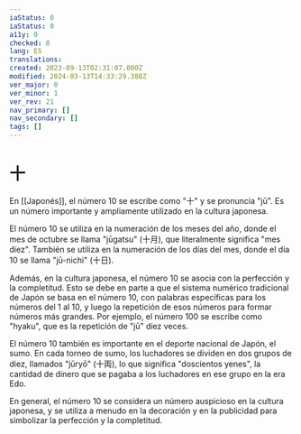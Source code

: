 ```yaml
---
iaStatus: 0
iaStatus: 0
a11y: 0
checked: 0
lang: ES
translations: 
created: 2023-09-13T02:31:07.000Z
modified: 2024-03-13T14:33:29.388Z
ver_major: 0
ver_minor: 1
ver_rev: 21
nav_primary: []
nav_secondary: []
tags: []
---
```

# 十

En [[Japonés]], el número 10 se escribe como "十" y se pronuncia "jū". Es un número importante y ampliamente utilizado en la cultura japonesa.

El número 10 se utiliza en la numeración de los meses del año, donde el mes de octubre se llama "jūgatsu" (十月), que literalmente significa "mes diez". También se utiliza en la numeración de los días del mes, donde el día 10 se llama "jū-nichi" (十日).

Además, en la cultura japonesa, el número 10 se asocia con la perfección y la completitud. Esto se debe en parte a que el sistema numérico tradicional de Japón se basa en el número 10, con palabras específicas para los números del 1 al 10, y luego la repetición de esos números para formar números más grandes. Por ejemplo, el número 100 se escribe como "hyaku", que es la repetición de "jū" diez veces.

El número 10 también es importante en el deporte nacional de Japón, el sumo. En cada torneo de sumo, los luchadores se dividen en dos grupos de diez, llamados "jūryō" (十両), lo que significa "doscientos yenes", la cantidad de dinero que se pagaba a los luchadores en ese grupo en la era Edo.

En general, el número 10 se considera un número auspicioso en la cultura japonesa, y se utiliza a menudo en la decoración y en la publicidad para simbolizar la perfección y la completitud.